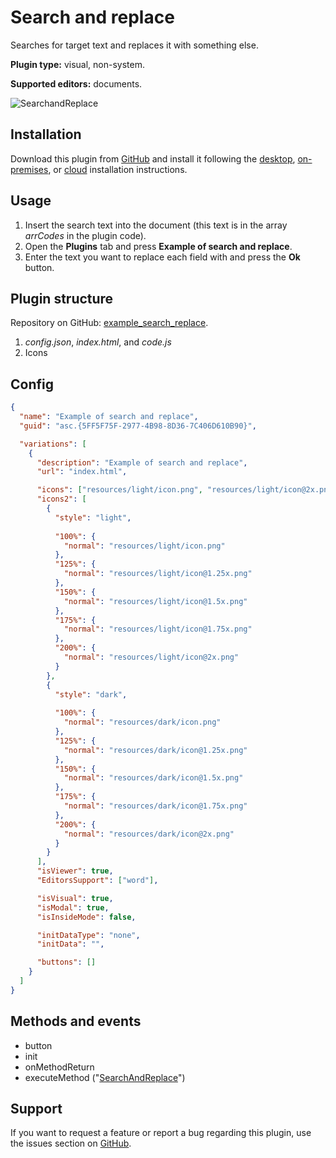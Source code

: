 # Search and replace

Searches for target text and replaces it with something else.

**Plugin type:** visual, non-system.

**Supported editors:** documents.

![SearchandReplace](/assets/images/plugins/gifs/search-and-replace.gif)

## Installation

Download this plugin from [GitHub](https://github.com/ONLYOFFICE/sdkjs-plugins/tree/master/example_search_replace) and install it following the [desktop](/docs/plugin-and-macros/tutorials/installing/onlyoffice-desktop-editors.md), [on-premises](/docs/plugin-and-macros/tutorials/installing/onlyoffice-docs-on-premises.md), or [cloud](/docs/plugin-and-macros/tutorials/installing/onlyoffice-cloud.md) installation instructions.

## Usage

1. Insert the search text into the document (this text is in the array *arrCodes* in the plugin code).
2. Open the **Plugins** tab and press **Example of search and replace**.
3. Enter the text you want to replace each field with and press the **Ok** button.

## Plugin structure

Repository on GitHub: [example_search_replace](https://github.com/ONLYOFFICE/sdkjs-plugins/tree/master/example_search_replace).

1. *config.json*, *index.html*, and *code.js*
2. Icons

## Config

``` json
{
  "name": "Example of search and replace",
  "guid": "asc.{5FF5F75F-2977-4B98-8D36-7C406D610B90}",

  "variations": [
    {
      "description": "Example of search and replace",
      "url": "index.html",

      "icons": ["resources/light/icon.png", "resources/light/icon@2x.png"],
      "icons2": [
        {
          "style": "light",
                    
          "100%": {
            "normal": "resources/light/icon.png"
          },
          "125%": {
            "normal": "resources/light/icon@1.25x.png"
          },
          "150%": {
            "normal": "resources/light/icon@1.5x.png"
          },
          "175%": {
            "normal": "resources/light/icon@1.75x.png"
          },
          "200%": {
            "normal": "resources/light/icon@2x.png"
          }
        },
        {
          "style": "dark",
                    
          "100%": {
            "normal": "resources/dark/icon.png"
          },
          "125%": {
            "normal": "resources/dark/icon@1.25x.png"
          },
          "150%": {
            "normal": "resources/dark/icon@1.5x.png"
          },
          "175%": {
            "normal": "resources/dark/icon@1.75x.png"
          },
          "200%": {
            "normal": "resources/dark/icon@2x.png"
          }
        }
      ],
      "isViewer": true,
      "EditorsSupport": ["word"],

      "isVisual": true,
      "isModal": true,
      "isInsideMode": false,

      "initDataType": "none",
      "initData": "",

      "buttons": []
    }
  ]
}
```

## Methods and events

- button
- init
- onMethodReturn
- executeMethod ("[SearchAndReplace](/site/docs/plugin-and-macros/interacting-with-editors/methods/text-document-api/Api/Methods/SearchAndReplace.md)")

## Support

If you want to request a feature or report a bug regarding this plugin, use the issues section on [GitHub](https://github.com/ONLYOFFICE/sdkjs-plugins/issues).
